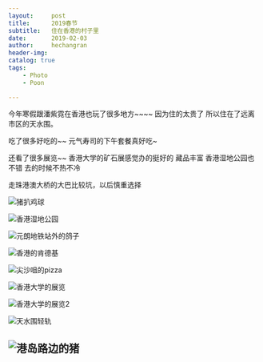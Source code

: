 ```yaml
---
layout:     post
title:      2019春节
subtitle:   住在香港的村子里
date:       2019-02-03
author:     hechangran
header-img:
catalog: true
tags:
    - Photo 
    - Poon

--- 
```


今年寒假跟潘紫霓在香港也玩了很多地方~~~~ 因为住的太贵了 所以住在了远离市区的天水围。

吃了很多好吃的~~  元气寿司的下午套餐真好吃~

还看了很多展览~~ 香港大学的矿石展感觉办的挺好的 藏品丰富
香港湿地公园也不错 去的时候不热不冷

走珠港澳大桥的大巴比较坑，以后慎重选择



![猪扒鸡球](https://storage.live.com/items/E8296157986DFB93!79202?authkey=AH5BGF0bMKCsU8A)


![香港湿地公园](https://storage.live.com/items/E8296157986DFB93!79201?authkey=AH5BGF0bMKCsU8A)

![元朗地铁站外的鸽子](https://storage.live.com/items/E8296157986DFB93!79200?authkey=AH5BGF0bMKCsU8A)

![香港的肯德基](https://storage.live.com/items/E8296157986DFB93!79199?authkey=AH5BGF0bMKCsU8A)


![尖沙咀的pizza](https://storage.live.com/items/E8296157986DFB93!79198?authkey=AH5BGF0bMKCsU8A)

![香港大学的展览](https://storage.live.com/items/E8296157986DFB93!79197?authkey=AH5BGF0bMKCsU8A)

![香港大学的展览2](https://storage.live.com/items/E8296157986DFB93!79195?authkey=AH5BGF0bMKCsU8A)

![天水围轻轨](https://storage.live.com/items/E8296157986DFB93!79196?authkey=AH5BGF0bMKCsU8A)

![港岛路边的猪](https://storage.live.com/items/E8296157986DFB93!79194?authkey=AH5BGF0bMKCsU8A)
---



